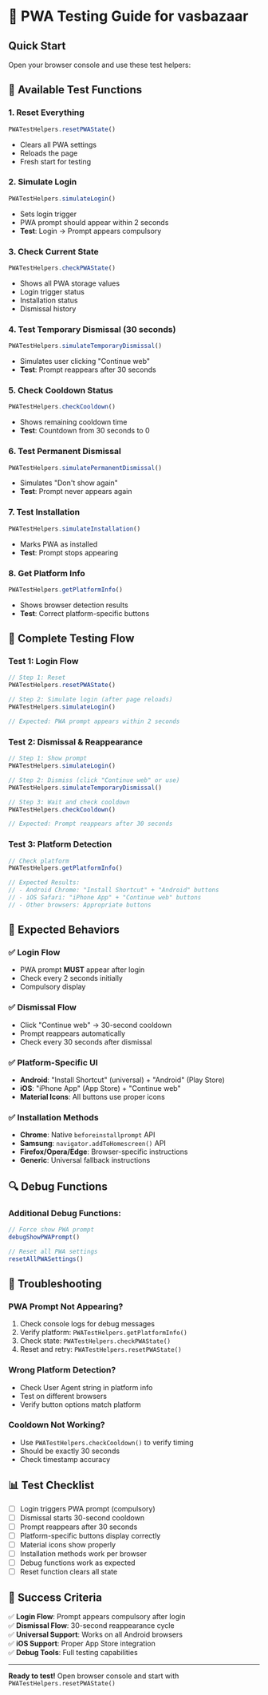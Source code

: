 # 🧪 PWA Testing Guide for vasbazaar

## Quick Start

Open your browser console and use these test helpers:

## 🔧 Available Test Functions

### 1. **Reset Everything**
```javascript
PWATestHelpers.resetPWAState()
```
- Clears all PWA settings
- Reloads the page
- Fresh start for testing

### 2. **Simulate Login**
```javascript
PWATestHelpers.simulateLogin()
```
- Sets login trigger
- PWA prompt should appear within 2 seconds
- **Test**: Login → Prompt appears compulsory

### 3. **Check Current State**
```javascript
PWATestHelpers.checkPWAState()
```
- Shows all PWA storage values
- Login trigger status
- Installation status
- Dismissal history

### 4. **Test Temporary Dismissal (30 seconds)**
```javascript
PWATestHelpers.simulateTemporaryDismissal()
```
- Simulates user clicking "Continue web"
- **Test**: Prompt reappears after 30 seconds

### 5. **Check Cooldown Status**
```javascript
PWATestHelpers.checkCooldown()
```
- Shows remaining cooldown time
- **Test**: Countdown from 30 seconds to 0

### 6. **Test Permanent Dismissal**
```javascript
PWATestHelpers.simulatePermanentDismissal()
```
- Simulates "Don't show again"
- **Test**: Prompt never appears again

### 7. **Test Installation**
```javascript
PWATestHelpers.simulateInstallation()
```
- Marks PWA as installed
- **Test**: Prompt stops appearing

### 8. **Get Platform Info**
```javascript
PWATestHelpers.getPlatformInfo()
```
- Shows browser detection results
- **Test**: Correct platform-specific buttons

## 📱 Complete Testing Flow

### Test 1: Login Flow
```javascript
// Step 1: Reset
PWATestHelpers.resetPWAState()

// Step 2: Simulate login (after page reloads)
PWATestHelpers.simulateLogin()

// Expected: PWA prompt appears within 2 seconds
```

### Test 2: Dismissal & Reappearance
```javascript
// Step 1: Show prompt
PWATestHelpers.simulateLogin()

// Step 2: Dismiss (click "Continue web" or use)
PWATestHelpers.simulateTemporaryDismissal()

// Step 3: Wait and check cooldown
PWATestHelpers.checkCooldown()

// Expected: Prompt reappears after 30 seconds
```

### Test 3: Platform Detection
```javascript
// Check platform
PWATestHelpers.getPlatformInfo()

// Expected Results:
// - Android Chrome: "Install Shortcut" + "Android" buttons
// - iOS Safari: "iPhone App" + "Continue web" buttons  
// - Other browsers: Appropriate buttons
```

## 🎯 Expected Behaviors

### ✅ Login Flow
- PWA prompt **MUST** appear after login
- Check every 2 seconds initially
- Compulsory display

### ✅ Dismissal Flow  
- Click "Continue web" → 30-second cooldown
- Prompt reappears automatically
- Check every 30 seconds after dismissal

### ✅ Platform-Specific UI
- **Android**: "Install Shortcut" (universal) + "Android" (Play Store)
- **iOS**: "iPhone App" (App Store) + "Continue web"
- **Material Icons**: All buttons use proper icons

### ✅ Installation Methods
- **Chrome**: Native `beforeinstallprompt` API
- **Samsung**: `navigator.addToHomescreen()` API
- **Firefox/Opera/Edge**: Browser-specific instructions
- **Generic**: Universal fallback instructions

## 🔍 Debug Functions

### Additional Debug Functions:
```javascript
// Force show PWA prompt
debugShowPWAPrompt()

// Reset all PWA settings
resetAllPWASettings()
```

## 🚨 Troubleshooting

### PWA Prompt Not Appearing?
1. Check console logs for debug messages
2. Verify platform: `PWATestHelpers.getPlatformInfo()`
3. Check state: `PWATestHelpers.checkPWAState()`
4. Reset and retry: `PWATestHelpers.resetPWAState()`

### Wrong Platform Detection?
- Check User Agent string in platform info
- Test on different browsers
- Verify button options match platform

### Cooldown Not Working?
- Use `PWATestHelpers.checkCooldown()` to verify timing
- Should be exactly 30 seconds
- Check timestamp accuracy

## 📊 Test Checklist

- [ ] Login triggers PWA prompt (compulsory)
- [ ] Dismissal starts 30-second cooldown  
- [ ] Prompt reappears after 30 seconds
- [ ] Platform-specific buttons display correctly
- [ ] Material icons show properly
- [ ] Installation methods work per browser
- [ ] Debug functions work as expected
- [ ] Reset function clears all state

## 🎉 Success Criteria

✅ **Login Flow**: Prompt appears compulsory after login  
✅ **Dismissal Flow**: 30-second reappearance cycle  
✅ **Universal Support**: Works on all Android browsers  
✅ **iOS Support**: Proper App Store integration  
✅ **Debug Tools**: Full testing capabilities  

---

**Ready to test!** Open browser console and start with `PWATestHelpers.resetPWAState()`